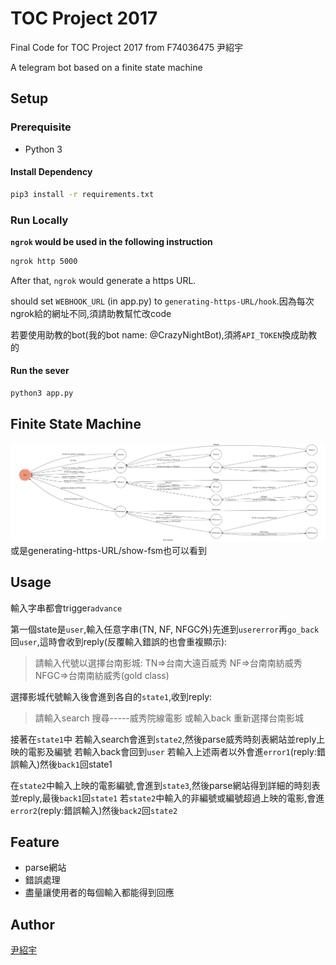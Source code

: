 # TOC Project 2017

Final Code for TOC Project 2017 from F74036475 尹紹宇

A telegram bot based on a finite state machine

## Setup

### Prerequisite
* Python 3

#### Install Dependency
```sh
pip3 install -r requirements.txt
```

### Run Locally

**`ngrok` would be used in the following instruction**

```sh
ngrok http 5000
```

After that, `ngrok` would generate a https URL.

should set `WEBHOOK_URL` (in app.py) to `generating-https-URL/hook`.因為每次ngrok給的網址不同,須請助教幫忙改code

若要使用助教的bot(我的bot name: @CrazyNightBot),須將`API_TOKEN`換成助教的

#### Run the sever

```sh
python3 app.py
```

## Finite State Machine
![fsm](./img/show-fsm.png)
或是generating-https-URL/show-fsm也可以看到

## Usage

輸入字串都會trigger`advance`

第一個state是`user`,輸入任意字串(TN, NF, NFGC外)先進到`usererror`再`go_back`回`user`,這時會收到reply(反覆輸入錯誤的也會重複顯示):

>請輸入代號以選擇台南影城:
>TN=>台南大遠百威秀
>NF=>台南南紡威秀
>NFGC=>台南南紡威秀(gold class)

選擇影城代號輸入後會進到各自的`state1`,收到reply:

>請輸入search 搜尋-----威秀院線電影
>或輸入back 重新選擇台南影城

接著在`state1`中
若輸入search會進到`state2`,然後parse威秀時刻表網站並reply上映的電影及編號
若輸入back會回到`user`
若輸入上述兩者以外會進`error1`(reply:錯誤輸入)然後`back1`回state1

在`state2`中輸入上映的電影編號,會進到`state3`,然後parse網站得到詳細的時刻表並reply,最後`back1`回`state1`
若`state2`中輸入的非編號或編號超過上映的電影,會進`error2`(reply:錯誤輸入)然後`back2`回`state2`

## Feature

* parse網站
* 錯誤處理
* 盡量讓使用者的每個輸入都能得到回應

## Author
[尹紹宇](https://github.com/45151431)
